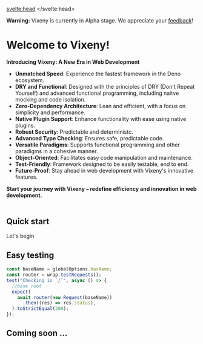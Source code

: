 <script>
  import PreviousNext from "$lib/components/PreviousNext.svelte"
  import FancyLink from "$lib/components/FancyLink.svelte"
  import Tabs from "$lib/components/Tabs.svelte"

  let tab = 0;
</script>
<svelte:head>
    <title>Vixeny - Unleash the Power of Multi-Paradigm Programming</title>
    <meta name="description" content="Vixeny is a multi-paradigm web development framework, optimizing developer experience, application speed, and functional programming capabilities. Start your journey with Vixeny to create robust, maintainable, and efficient web applications.">
</svelte:head>


<div class="warning">
  <strong>Warning:</strong> Vixeny is currently in Alpha stage. We appreciate your <a href="https://github.com/mimiMonads/vixeny/issues">feedback</a>!
</div>

# Welcome to Vixeny!


**Introducing Vixeny: A New Era in Web Development**

*   **Unmatched Speed**: Experience the fastest framework in the Deno ecosystem.
*   **DRY and Functional**: Designed with the principles of DRY (Don't Repeat Yourself) and advanced functional programming, including naitve mocking and code isolation.
*   **Zero-Dependency Architecture**: Lean and efficient, with a focus on simplicity and performance.
*   **Native Plugin Support**: Enhance functionality with ease using native plugins.
*   **Robust Security**: Predictable and deterministc.
*   **Advanced Type Checking**: Ensures safe, predictable code.
*   **Versatile Paradigms**: Supports functional programming and other paradigms in a cohesive manner.
*   **Object-Oriented**: Facilitates easy code manipulation and maintenance.
*   **Test-Friendly**: Framework designed to be easily testable, end to end.
*   **Future-Proof**: Stay ahead in web development with Vixeny's innovative features.

**Start your journey with Vixeny – redefine efficiency and innovation in web development.**
<h2 style="margin-top: 48px;">
Quick start
</h2>

<div>
<FancyLink href="/framework/init">Let's begin</FancyLink>
</div>


## Easy testing

```ts
const baseName = globalOptions.hasName;
const router = wrap.testRequests();

test("Checking in `/`", async () => {
  //base root
  expect(
    await router(new Request(baseName))
      .then((res) => res.status),
  ).toStrictEqual(200);
});
```

## Coming soon ...


<style>
div > :global(*:not(:last-child)) {
margin-bottom: 8px;
}
a { display: inline-block;margin: 0; }
</style>
